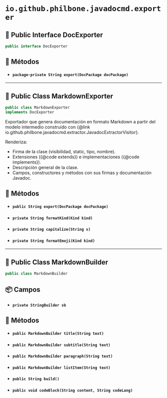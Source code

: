 # `io.github.philbone.javadocmd.exporter`

## 📗 Public Interface DocExporter

```java
public interface DocExporter
```
## 🧮 Métodos

- #### `package-private String export(DocPackage docPackage)`
---

## 📘 Public Class MarkdownExporter

```java
public class MarkdownExporter
implements DocExporter
```
Exportador que genera documentación en formato Markdown
a partir del modelo intermedio construido con
{@link io.github.philbone.javadocmd.extractor.JavadocExtractorVisitor}.

<p>Renderiza:</p>
<ul>
    <li>Firma de la clase (visibilidad, static, tipo, nombre).</li>
    <li>Extensiones ({@code extends}) e implementaciones ({@code implements}).</li>
    <li>Descripción general de la clase.</li>
    <li>Campos, constructores y métodos con sus firmas y documentación Javadoc.</li>
</ul>

## 🧮 Métodos

- #### `public String export(DocPackage docPackage)`
- #### `private String formatKind(Kind kind)`
- #### `private String capitalize(String s)`
- #### `private String formatEmoji(Kind kind)`
---

## 📘 Public Class MarkdownBuilder

```java
public class MarkdownBuilder
```
## 📦 Campos

- #### `private StringBuilder sb`
## 🧮 Métodos

- #### `public MarkdownBuilder title(String text)`
- #### `public MarkdownBuilder subtitle(String text)`
- #### `public MarkdownBuilder paragraph(String text)`
- #### `public MarkdownBuilder listItem(String text)`
- #### `public String build()`
- #### `public void codeBlock(String content, String codeLang)`
